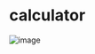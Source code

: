 # calculator
![image](https://github.com/user-attachments/assets/01d493e0-e96f-4ca2-8d98-cba022983619)
